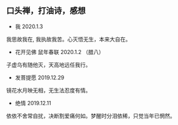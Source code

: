 ## 口头禅，打油诗，感想 

* 我 2020.1.3

我思故我在, 我执故我苦。心灭悟无生，本来大自在。

* 花开见佛 鼠年春联 2020.1.2 （腊八）

子虚乌有随他灭，天高地远任我行。

* 发菩提愿 2019.12.29

镜花水月映无相，无生法忍度有情。

* 绝情 2019.12.11

依依不舍常自扰，决断割爱痛何如。梦醒时分泪依稀，只觉当年已惘然。
